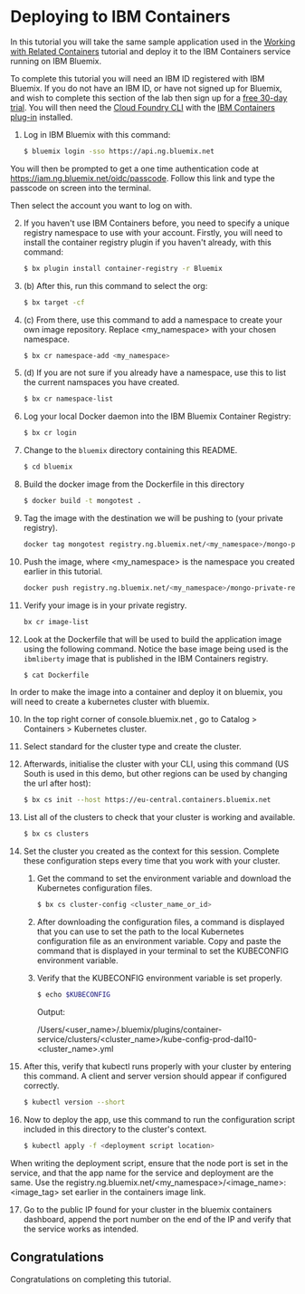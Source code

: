 # Deploying to IBM Containers

In this tutorial you will take the same sample application used in the [Working with Related Containers](../compose) tutorial and deploy it to the IBM Containers service running on IBM Bluemix.

To complete this tutorial you will need an IBM ID registered with IBM Bluemix. If you do not have an IBM ID, or have not signed up for Bluemix, and wish to complete this section of the lab then sign up for a [free 30-day trial](https://console.ng.bluemix.net/registration/). You will then need the [Cloud Foundry CLI](http://docs.cloudfoundry.org/cf-cli/install-go-cli.html) with the [IBM Containers plug-in](https://console.ng.bluemix.net/docs/containers/container_cli_cfic.html) installed.

1. Log in IBM Bluemix with this command:

    ```bash
    $ bluemix login -sso https://api.ng.bluemix.net
    ```

You will then be prompted to get a one time authentication code at https://iam.ng.bluemix.net/oidc/passcode. Follow this link and type the passcode on screen into the terminal.

Then select the account you want to log on with.

2. If you haven't use IBM Containers before, you need to specify a unique registry namespace to use with your account. Firstly, you will need to install the container registry plugin if you haven't already, with this command:

    ```bash
    $ bx plugin install container-registry -r Bluemix
    ```

2. (b) After this, run this command to select the org:

    ```bash
    $ bx target -cf
    ```

2. (c) From there, use this command to add a namespace to create your own image repository. Replace <my_namespace> with your chosen namespace.

    ```bash
    $ bx cr namespace-add <my_namespace>
    ```

2. (d) If you are not sure if you already have a namespace, use this to list the current namspaces you have created.

    ```bash
    $ bx cr namespace-list
    ```

3. Log your local Docker daemon into the IBM Bluemix Container Registry:

    ```bash
    $ bx cr login
    ```

4. Change to the `bluemix` directory containing this README.

    ```bash
    $ cd bluemix
    ```

5. Build the docker image from the Dockerfile in this directory

    ```bash
    $ docker build -t mongotest .
    ```

6. Tag the image with the destination we will be pushing to (your private registry).

    ```bash
    docker tag mongotest registry.ng.bluemix.net/<my_namespace>/mongo-private-registry:latest
    ```

7. Push the image, where <my_namespace> is the namespace you created earlier in this tutorial.

    ```bash
    docker push registry.ng.bluemix.net/<my_namespace>/mongo-private-registry:latest
    ```

8. Verify your image is in your private registry.

    ```bash
    bx cr image-list
    ```

9. Look at the Dockerfile that will be used to build the application image using the following command. Notice the base image being used is the `ibmliberty` image that is published in the IBM Containers registry.

    ```bash
    $ cat Dockerfile
    ```

In order to make the image into a container and deploy it on bluemix, you will need to create a kubernetes cluster with bluemix.

10. In the top right corner of console.bluemix.net , go to Catalog > Containers > Kubernetes cluster.

11. Select standard for the cluster type and create the cluster.

12. Afterwards, initialise the cluster with your CLI, using this command (US South is used in this demo, but other regions can be used by changing the url after host):

    ```bash
    $ bx cs init --host https://eu-central.containers.bluemix.net
    ```

13. List all of the clusters to check that your cluster is working and available.

    ```bash
    $ bx cs clusters
    ```

14. Set the cluster you created as the context for this session. Complete these configuration steps every time that you work with your cluster.

    1. Get the command to set the environment variable and download the Kubernetes configuration files.

        ```bash
        $ bx cs cluster-config <cluster_name_or_id>
        ```

    2. After downloading the configuration files, a command is displayed that you can use to set the path to the local Kubernetes configuration file as an environment variable. Copy and paste the command that is displayed in your terminal to set the KUBECONFIG environment variable.

    3. Verify that the KUBECONFIG environment variable is set properly.

        ```bash
        $ echo $KUBECONFIG
        ```

        Output:

        /Users/<user_name>/.bluemix/plugins/container-service/clusters/<cluster_name>/kube-config-prod-dal10-<cluster_name>.yml

15. After this, verify that kubectl runs properly with your cluster by entering this command. A client and server version should appear if configured correctly.

    ```bash
    $ kubectl version --short
    ```

16. Now to deploy the app, use this command to run the configuration script included in this directory to the cluster's context.

    ```bash
    $ kubectl apply -f <deployment script location>
    ```

When writing the deployment script, ensure that the node port is set in the service, and that the app name for the service and deployment are the same. Use the registry.ng.bluemix.net/<my_namespace>/<image_name>:<image_tag> set earlier in the containers image link.

17. Go to the public IP found for your cluster in the bluemix containers dashboard, append the port number on the end of the IP and verify that the service works as intended.

## Congratulations

Congratulations on completing this tutorial.
